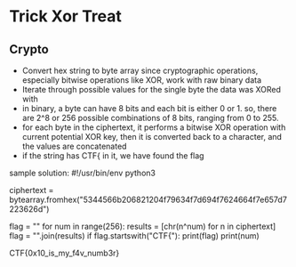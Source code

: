 # Trick Xor Treat
## Crypto

- Convert hex string to byte array since cryptographic operations, especially bitwise operations like XOR, work with raw binary data
- Iterate through possible values for the single byte the data was XORed with
- in binary, a byte can have 8 bits and each bit is either 0 or 1. so, there are 2^8 or 256 possible combinations of 8 bits, ranging from 0 to 255. 
- for each byte in the ciphertext, it performs a bitwise XOR operation with current potential XOR key, then it is converted back to a character, and the values are concatenated
- if the string has CTF{ in it, we have found the flag

sample solution:
#!/usr/bin/env python3

ciphertext = bytearray.fromhex("5344566b206821204f79634f7d694f7624664f7e657d7223626d")

flag = ""
for num in range(256):
	results = [chr(n^num) for n in ciphertext]
	flag = "".join(results)
	if flag.startswith("CTF{"):
		print(flag)
		print(num)
		
CTF{0x10_is_my_f4v_numb3r}